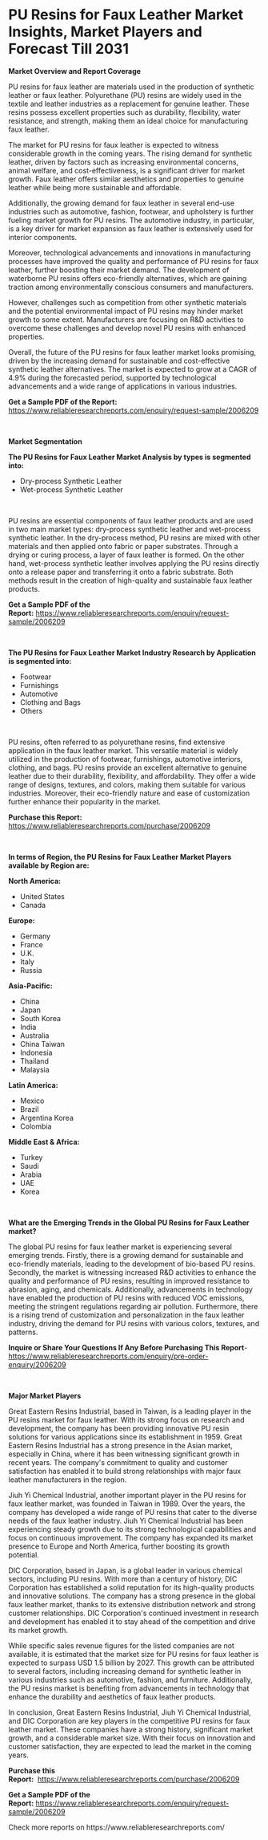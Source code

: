 <p><h1>PU Resins for Faux Leather Market Insights, Market Players and Forecast Till 2031</h1></p><p><strong>Market Overview and Report Coverage</strong></p>
<p><p>PU resins for faux leather are materials used in the production of synthetic leather or faux leather. Polyurethane (PU) resins are widely used in the textile and leather industries as a replacement for genuine leather. These resins possess excellent properties such as durability, flexibility, water resistance, and strength, making them an ideal choice for manufacturing faux leather.</p><p>The market for PU resins for faux leather is expected to witness considerable growth in the coming years. The rising demand for synthetic leather, driven by factors such as increasing environmental concerns, animal welfare, and cost-effectiveness, is a significant driver for market growth. Faux leather offers similar aesthetics and properties to genuine leather while being more sustainable and affordable.</p><p>Additionally, the growing demand for faux leather in several end-use industries such as automotive, fashion, footwear, and upholstery is further fueling market growth for PU resins. The automotive industry, in particular, is a key driver for market expansion as faux leather is extensively used for interior components.</p><p>Moreover, technological advancements and innovations in manufacturing processes have improved the quality and performance of PU resins for faux leather, further boosting their market demand. The development of waterborne PU resins offers eco-friendly alternatives, which are gaining traction among environmentally conscious consumers and manufacturers.</p><p>However, challenges such as competition from other synthetic materials and the potential environmental impact of PU resins may hinder market growth to some extent. Manufacturers are focusing on R&D activities to overcome these challenges and develop novel PU resins with enhanced properties.</p><p>Overall, the future of the PU resins for faux leather market looks promising, driven by the increasing demand for sustainable and cost-effective synthetic leather alternatives. The market is expected to grow at a CAGR of 4.9% during the forecasted period, supported by technological advancements and a wide range of applications in various industries.</p></p>
<p><strong>Get a Sample PDF of the Report:</strong> <a href="https://www.reliableresearchreports.com/enquiry/request-sample/2006209">https://www.reliableresearchreports.com/enquiry/request-sample/2006209</a></p>
<p>&nbsp;</p>
<p><strong>Market Segmentation</strong></p>
<p><strong>The PU Resins for Faux Leather Market Analysis by types is segmented into:</strong></p>
<p><ul><li>Dry-process Synthetic Leather</li><li>Wet-process Synthetic Leather</li></ul></p>
<p>&nbsp;</p>
<p><p>PU resins are essential components of faux leather products and are used in two main market types: dry-process synthetic leather and wet-process synthetic leather. In the dry-process method, PU resins are mixed with other materials and then applied onto fabric or paper substrates. Through a drying or curing process, a layer of faux leather is formed. On the other hand, wet-process synthetic leather involves applying the PU resins directly onto a release paper and transferring it onto a fabric substrate. Both methods result in the creation of high-quality and sustainable faux leather products.</p></p>
<p><strong>Get a Sample PDF of the Report:</strong>&nbsp;<a href="https://www.reliableresearchreports.com/enquiry/request-sample/2006209">https://www.reliableresearchreports.com/enquiry/request-sample/2006209</a></p>
<p>&nbsp;</p>
<p><strong>The PU Resins for Faux Leather Market Industry Research by Application is segmented into:</strong></p>
<p><ul><li>Footwear</li><li>Furnishings</li><li>Automotive</li><li>Clothing and Bags</li><li>Others</li></ul></p>
<p>&nbsp;</p>
<p><p>PU resins, often referred to as polyurethane resins, find extensive application in the faux leather market. This versatile material is widely utilized in the production of footwear, furnishings, automotive interiors, clothing, and bags. PU resins provide an excellent alternative to genuine leather due to their durability, flexibility, and affordability. They offer a wide range of designs, textures, and colors, making them suitable for various industries. Moreover, their eco-friendly nature and ease of customization further enhance their popularity in the market.</p></p>
<p><strong>Purchase this Report:</strong>&nbsp; <a href="https://www.reliableresearchreports.com/purchase/2006209">https://www.reliableresearchreports.com/purchase/2006209</a></p>
<p>&nbsp;</p>
<p><strong>In terms of Region, the PU Resins for Faux Leather Market Players available by Region are:</strong></p>
<p>
    <p> <strong> North America: </strong>
        <ul>
            <li>United States</li>
            <li>Canada</li>
        </ul>
        </p> 
    <p> <strong> Europe: </strong>
        <ul>
            <li>Germany</li>
            <li>France</li>
            <li>U.K.</li>
            <li>Italy</li>
            <li>Russia</li>
        </ul>
        </p> 
    <p> <strong> Asia-Pacific: </strong>
        <ul>
            <li>China</li>
            <li>Japan</li>
            <li>South Korea</li>
            <li>India</li>
            <li>Australia</li>
            <li>China Taiwan</li>
            <li>Indonesia</li>
            <li>Thailand</li>
            <li>Malaysia</li>
        </ul>
        </p> 
    <p> <strong> Latin America: </strong>
        <ul>
            <li>Mexico</li>
            <li>Brazil</li>
            <li>Argentina Korea</li>
            <li>Colombia</li>
        </ul>
        </p> 
    <p> <strong> Middle East & Africa: </strong>
        <ul>
            <li>Turkey</li>
            <li>Saudi</li>
            <li>Arabia</li>
            <li>UAE</li>
            <li>Korea</li>
        </ul>
    </p>
    </p>
<p>&nbsp;</p>
<p><strong>What are the Emerging Trends in the Global PU Resins for Faux Leather market?</strong></p>
<p><p>The global PU resins for faux leather market is experiencing several emerging trends. Firstly, there is a growing demand for sustainable and eco-friendly materials, leading to the development of bio-based PU resins. Secondly, the market is witnessing increased R&D activities to enhance the quality and performance of PU resins, resulting in improved resistance to abrasion, aging, and chemicals. Additionally, advancements in technology have enabled the production of PU resins with reduced VOC emissions, meeting the stringent regulations regarding air pollution. Furthermore, there is a rising trend of customization and personalization in the faux leather industry, driving the demand for PU resins with various colors, textures, and patterns.</p></p>
<p><strong>Inquire or Share Your Questions If Any Before Purchasing This Report</strong>- <a href="https://www.reliableresearchreports.com/enquiry/pre-order-enquiry/2006209">https://www.reliableresearchreports.com/enquiry/pre-order-enquiry/2006209</a></p>
<p>&nbsp;</p>
<p><strong>Major Market Players</strong></p>
<p><p>Great Eastern Resins Industrial, based in Taiwan, is a leading player in the PU resins market for faux leather. With its strong focus on research and development, the company has been providing innovative PU resin solutions for various applications since its establishment in 1959. Great Eastern Resins Industrial has a strong presence in the Asian market, especially in China, where it has been witnessing significant growth in recent years. The company's commitment to quality and customer satisfaction has enabled it to build strong relationships with major faux leather manufacturers in the region.</p><p>Jiuh Yi Chemical Industrial, another important player in the PU resins for faux leather market, was founded in Taiwan in 1989. Over the years, the company has developed a wide range of PU resins that cater to the diverse needs of the faux leather industry. Jiuh Yi Chemical Industrial has been experiencing steady growth due to its strong technological capabilities and focus on continuous improvement. The company has expanded its market presence to Europe and North America, further boosting its growth potential.</p><p>DIC Corporation, based in Japan, is a global leader in various chemical sectors, including PU resins. With more than a century of history, DIC Corporation has established a solid reputation for its high-quality products and innovative solutions. The company has a strong presence in the global faux leather market, thanks to its extensive distribution network and strong customer relationships. DIC Corporation's continued investment in research and development has enabled it to stay ahead of the competition and drive its market growth.</p><p>While specific sales revenue figures for the listed companies are not available, it is estimated that the market size for PU resins for faux leather is expected to surpass USD 1.5 billion by 2027. This growth can be attributed to several factors, including increasing demand for synthetic leather in various industries such as automotive, fashion, and furniture. Additionally, the PU resins market is benefiting from advancements in technology that enhance the durability and aesthetics of faux leather products.</p><p>In conclusion, Great Eastern Resins Industrial, Jiuh Yi Chemical Industrial, and DIC Corporation are key players in the competitive PU resins for faux leather market. These companies have a strong history, significant market growth, and a considerable market size. With their focus on innovation and customer satisfaction, they are expected to lead the market in the coming years.</p></p>
<p><strong>Purchase this Report:</strong>&nbsp;&nbsp;<a href="https://www.reliableresearchreports.com/purchase/2006209">https://www.reliableresearchreports.com/purchase/2006209</a></p>
<p></p>
<p><strong>Get a Sample PDF of the Report:</strong>&nbsp;<a href="https://www.reliableresearchreports.com/enquiry/request-sample/2006209">https://www.reliableresearchreports.com/enquiry/request-sample/2006209</a></p>
<p>Check more reports on https://www.reliableresearchreports.com/</p>